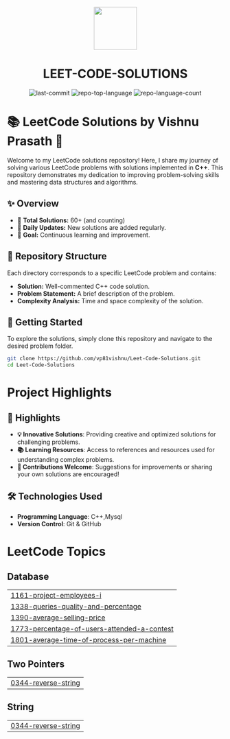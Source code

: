 <p align="center">
  <img src="https://cdn-icons-png.flaticon.com/512/6295/6295417.png" width="100" />
</p>
<p align="center">
    <h1 align="center">LEET-CODE-SOLUTIONS</h1>
</p>
<p align="center">
	<img src="https://img.shields.io/github/last-commit/vp81vishnu/Leet-Code-Solutions?style=flat&logo=git&logoColor=white&color=0080ff" alt="last-commit">
	<img src="https://img.shields.io/github/languages/top/vp81vishnu/Leet-Code-Solutions?style=flat&color=0080ff" alt="repo-top-language">
	<img src="https://img.shields.io/github/languages/count/vp81vishnu/Leet-Code-Solutions?style=flat&color=0080ff" alt="repo-language-count">
<p>

# 📚 LeetCode Solutions by Vishnu Prasath 🚀

Welcome to my LeetCode solutions repository! Here, I share my journey of solving various LeetCode problems with solutions implemented in **C++**. This repository demonstrates my dedication to improving problem-solving skills and mastering data structures and algorithms.

## ✨ Overview

- 🌟 **Total Solutions:** 60+ (and counting)
- 🔄 **Daily Updates:** New solutions are added regularly.
- 🎯 **Goal:** Continuous learning and improvement.

## 📂 Repository Structure

Each directory corresponds to a specific LeetCode problem and contains:

- **Solution:** Well-commented C++ code solution.
- **Problem Statement:** A brief description of the problem.
- **Complexity Analysis:** Time and space complexity of the solution.

## 🚀 Getting Started

To explore the solutions, simply clone this repository and navigate to the desired problem folder.

```bash
git clone https://github.com/vp81vishnu/Leet-Code-Solutions.git
cd Leet-Code-Solutions
```

# Project Highlights

## 🌟 Highlights
- **💡 Innovative Solutions**: Providing creative and optimized solutions for challenging problems.
- **📚 Learning Resources**: Access to references and resources used for understanding complex problems.
- **🤝 Contributions Welcome**: Suggestions for improvements or sharing your own solutions are encouraged!

## 🛠 Technologies Used
- **Programming Language**: C++,Mysql
- **Version Control**: Git & GitHub

<!---LeetCode Topics Start-->
# LeetCode Topics
## Database
|  |
| ------- |
| [1161-project-employees-i](https://github.com/vp81vishnu/Leet-Code-Solutions/tree/master/1161-project-employees-i) |
| [1338-queries-quality-and-percentage](https://github.com/vp81vishnu/Leet-Code-Solutions/tree/master/1338-queries-quality-and-percentage) |
| [1390-average-selling-price](https://github.com/vp81vishnu/Leet-Code-Solutions/tree/master/1390-average-selling-price) |
| [1773-percentage-of-users-attended-a-contest](https://github.com/vp81vishnu/Leet-Code-Solutions/tree/master/1773-percentage-of-users-attended-a-contest) |
| [1801-average-time-of-process-per-machine](https://github.com/vp81vishnu/Leet-Code-Solutions/tree/master/1801-average-time-of-process-per-machine) |
## Two Pointers
|  |
| ------- |
| [0344-reverse-string](https://github.com/vp81vishnu/Leet-Code-Solutions/tree/master/0344-reverse-string) |
## String
|  |
| ------- |
| [0344-reverse-string](https://github.com/vp81vishnu/Leet-Code-Solutions/tree/master/0344-reverse-string) |
<!---LeetCode Topics End-->